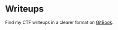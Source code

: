 # Writeups

Find my CTF writeups in a clearer format on [GitBook](https://dontburntrees.gitbook.io/dontburntrees).
